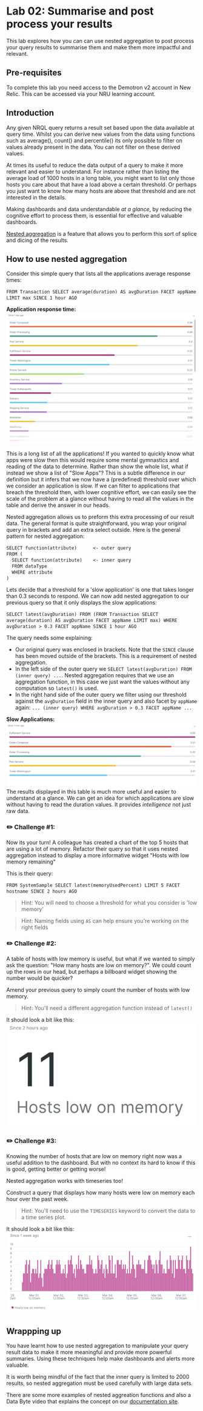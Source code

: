 # Lab 02: Summarise and post process your results
This lab explores how you can can use nested aggregation to post process your query results to summarise them and make them more impactful and relevant.

## Pre-requisites
To complete this lab you need access to the Demotron v2 account in New Relic. This can be accessed via your NRU learning account.

## Introduction
Any given NRQL query returns a result set based upon the data available at query time. Whilst you can derive new values from the data using functions such as average(), count() and percentile() its only possible to filter on values already present in the data. You can not filter on these derived values.

At times its useful to reduce the data output of a query to make it more relevant and easier to understand. For instance rather than listing the average load of 1000 hosts in a long table, you might want to list only those hosts you care about that have a load above a certain threshold. Or perhaps you just want to know how many hosts are above that threshold and are not interested in the details.

Making dashboards and data understandable *at a glance*, by reducing the cognitive effort to process them, is essential for effective and valuable dashboards.

[Nested aggregation](https://docs.newrelic.com/docs/query-your-data/nrql-new-relic-query-language/nrql-query-tutorials/nested-aggregation-make-ordered-computations-single-query/) is a feature that allows you to perform this sort of splice and dicing of the results.

## How to use nested aggregation
Consider this simple query that lists all the applications average response times:

```
FROM Transaction SELECT average(duration) AS avgDuration FACET appName LIMIT max SINCE 1 hour AGO
```
**Application response time:**
![Table 1](images/table1.png)

This is a long list of all the applications! If you wanted to quickly know what apps were slow then this would require some mental gymnastics and reading of the data to determine. Rather than show the whole list, what if instead we show a list of "Slow Apps"? This is a subtle difference in our definition but it infers that we now have a (predefined) threshold over which we consider an application is slow. If we can filter to applications that breach the threshold then, with lower cognitive effort, we can easily see the scale of the problem at a glance without having to read all the values in the table and derive the answer in our heads.

Nested aggregation allows us to preform this extra processing of our result data. The general format is quite straightforward, you wrap your original query in brackets and add an extra select outside. Here is the general pattern for nested aggregation:

```
SELECT function(attribute)      <- outer query
FROM (
  SELECT function(attribute)    <- inner query
  FROM dataType
  WHERE attribute
)
```

Lets decide that a threshold for a 'slow application' is one that takes longer than 0.3 seconds to respond. We can now add nested aggregation to our previous query so that it only displays the slow applications:

```
SELECT latest(avgDuration) FROM (FROM Transaction SELECT average(duration) AS avgDuration FACET appName LIMIT max) WHERE avgDuration > 0.3 FACET appName SINCE 1 hour AGO
```

The query needs some explaining:

* Our original query was enclosed in brackets. Note that the `SINCE` clause has been moved outside of the brackets. This is a requirement of nested aggregation.
* In the left side of the outer query we `SELECT latest(avgDuration) FROM (inner query) ...`. Nested aggregation requires that we use an aggregation function, in this case we just want the values without any computation so `latest()` is used.
* In the right hand side of the outer query we filter using our threshold  against the `avgDuration` field in the inner query and also facet by `appName` again: `... (inner query) WHERE avgDuration > 0.3 FACET appName ...`

**Slow Applications:**
![Table 2](images/table2.png)
The results displayed in this table is much more useful and easier to understand at a glance. We can get an idea for which applications are slow without having to read the duration values. It provides *intelligence* not just raw data. 

### ✏️ Challenge #1:
Now its your turn! A colleague has created a chart of the top 5 hosts that are using a lot of memory. Refactor their query so that it uses nested aggregation instead to display a more informative widget "Hosts with low memory remaining"

This is their query:
```
FROM SystemSample SELECT latest(memoryUsedPercent) LIMIT 5 FACET hostname SINCE 2 hours AGO
```

> Hint: You will need to choose a threshold for what you consider is 'low memory'

> Hint: Naming fields using `AS` can help ensure you're working on the right fields

### ✏️ Challenge #2:
A table of hosts with low memory is useful, but what if we wanted to simply ask the question: "How many hosts are low on memory?". We could count up the rows in our head, but perhaps a billboard widget showing the number would be quicker?

Amend your previous query to simply count the number of hosts with low memory.

> Hint: You'll need a different aggregation function instead of `latest()`

It should look a bit like this:
![billboard 1](images/billboard1.png)

### ✏️ Challenge #3:
Knowing the number of hosts that are low on memory right now was a useful addition to the dashboard. But with no context its hard to know if this is good, getting better or getting worse!

Nested aggregation works with timeseries too! 

Construct a query that displays how many hosts were low on memory each hour over the past week.

> Hint: You'll need to use the `TIMESERIES` keyword to convert the data to a time series plot.

It should look a bit like this:
![stacked 1](images/stacked1.png)



## Wrappping up
You have learnt how to use nested aggregation to manipulate your query result data to make it more meaningful and provide more powerful summaries. Using these techniques help make dashboards and alerts more valuable.

It is worth being mindful of the fact that the inner query is limited to 2000 results, so nested aggregation must be used carefully with large data sets.

There are some more examples of nested aggreation functions and also a Data Byte video that explains the concept on our [documentation site](https://docs.newrelic.com/docs/query-your-data/nrql-new-relic-query-language/nrql-query-tutorials/nested-aggregation-make-ordered-computations-single-query/).
